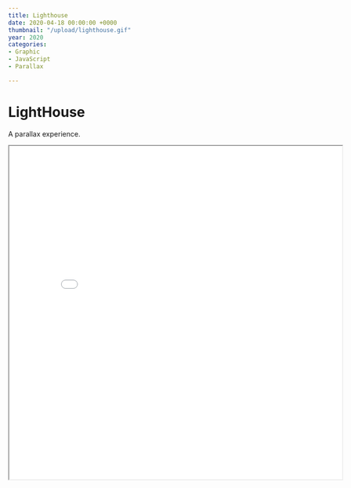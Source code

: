 ```yaml
---
title: Lighthouse
date: 2020-04-18 00:00:00 +0000
thumbnail: "/upload/lighthouse.gif"
year: 2020
categories:
- Graphic
- JavaScript
- Parallax

---
```

# LightHouse

A parallax experience.

<iframe width="680" height="680" scrolling="no" src="/upload/lighthouse-parallax/index.html"> </iframe>
